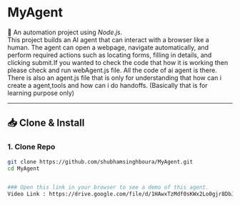 # MyAgent

🚀 An automation project using *Node.js*.  
This project builds an AI agent that can interact with a browser like a human. The agent can open a webpage, navigate automatically, and perform required actions such as locating forms, filling in details, and clicking submit.If you wanted to check the code that how it is working then please check and run webAgent.js file. All the code of ai agent is there.
There is also an agent.js file that is only for understanding that how can i create a agent,tools and how can i do handoffs. (Basically that is for learning purpose only)

---

## 📥 Clone & Install

### 1. Clone Repo
```bash
git clone https://github.com/shubhamsinghboura/MyAgent.git
cd MyAgent


### Open this link in your browser to see a demo of this agent.
Video Link : https://drive.google.com/file/d/1HAwxTzMdf0sKWx2Lo0gjr8DbJlc_yPzu/view?usp=sharing

